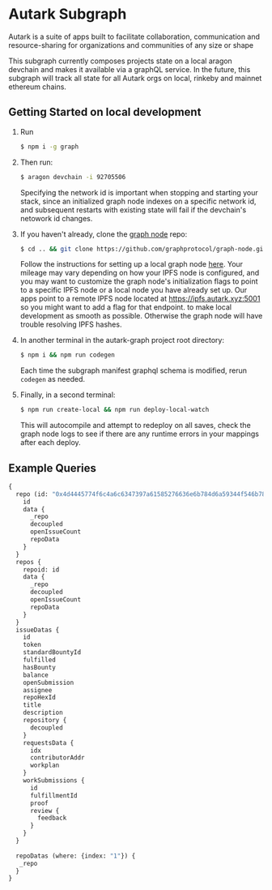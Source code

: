 # Autark Subgraph
Autark is a suite of apps built to facilitate collaboration, communication and resource-sharing for organizations and communities of any size or shape

This subgraph currently composes projects state on a local aragon devchain and makes it available via a graphQL service. In the future, this subgraph will track all state for all Autark orgs on local, rinkeby and mainnet ethereum chains. 

## Getting Started on local development
1. Run 
    ```bash
    $ npm i -g graph
    ```

2. Then run: 
    ```bash
    $ aragon devchain -i 92705506
    ```
    Specifying the network id is important when stopping and starting your stack, since an initialized graph node indexes on a specific network id, and subsequent restarts with existing state will fail if the devchain's netowork id changes.

3. If you haven't already, clone the [graph node](https://github.com/graphprotocol/graph-node) repo:
    ```bash
    $ cd .. && git clone https://github.com/graphprotocol/graph-node.git
    ```
    Follow the instructions for setting up a local graph node [here](https://thegraph.com/docs/quick-start#local-development). Your mileage may vary depending on how your IPFS node is configured, and you may want to customize the graph node's initialization flags to point to a specific IPFS node or a local node you have already set up. Our apps point to a remote IPFS node located at https://ipfs.autark.xyz:5001 so you might want to add a flag for that endpoint. to make local development as smooth as possible. Otherwise the graph node will have trouble resolving IPFS hashes.

4. In another terminal in the autark-graph project root directory: 
    ```bash
    $ npm i && npm run codegen
    ```
    Each time the subgraph manifest graphql schema is modified, rerun `codegen` as needed.
5. Finally, in a second terminal:
    ```bash
    $ npm run create-local && npm run deploy-local-watch
    ```
    This will autocompile and attempt to redeploy on all saves, check the graph node logs to see if there are any runtime errors in your mappings after each deploy.

## Example Queries
```graphql
{
  repo (id: "0x4d4445774f6c4a6c6347397a61585276636e6b784d6a59344f546b784e444d3d") {
    id
    data {
      _repo
      decoupled
      openIssueCount
      repoData
    }
  }
  repos {
    repoid: id
    data {
      _repo
      decoupled
      openIssueCount
      repoData
    }
  }
  issueDatas {
    id
    token
    standardBountyId
    fulfilled
    hasBounty
    balance
    openSubmission
    assignee
    repoHexId
    title
    description
    repository {
      decoupled
    }
    requestsData {
      idx
      contributorAddr
      workplan
    }
    workSubmissions {
      id
      fulfillmentId
      proof
      review {
        feedback
      }
    }
  }
  
  repoDatas (where: {index: "1"}) {
   _repo 
  }
}
```

